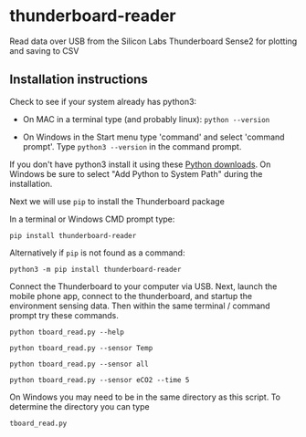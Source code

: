 # thunderboard-reader
Read data over USB from the Silicon Labs Thunderboard Sense2 for plotting and saving to CSV


## Installation instructions

Check to see if your system already has python3:

* On MAC in a terminal type (and probably linux):
` python --version `

* On Windows in the Start menu type 'command' and select 'command prompt'. Type `python3 --version` in the command prompt. 

If you don't have python3 install it using these [Python downloads](https://www.python.org/downloads/). 
On Windows be sure to select "Add Python to System Path" during the installation.

Next we will use `pip` to install the Thunderboard package

In a terminal or Windows CMD prompt type:

```
pip install thunderboard-reader 
```

Alternatively if `pip` is not found as a command:
```
python3 -m pip install thunderboard-reader 
```

Connect the Thunderboard to your computer via USB. Next, launch the mobile phone app, connect to the thunderboard, and startup the environment sensing data. Then within the same terminal / command prompt try these commands. 

```
python tboard_read.py --help

python tboard_read.py --sensor Temp

python tboard_read.py --sensor all

python tboard_read.py --sensor eCO2 --time 5
```
On Windows you may need to be in the same directory as this script. To determine the directory you can type 
```
tboard_read.py
``` 


